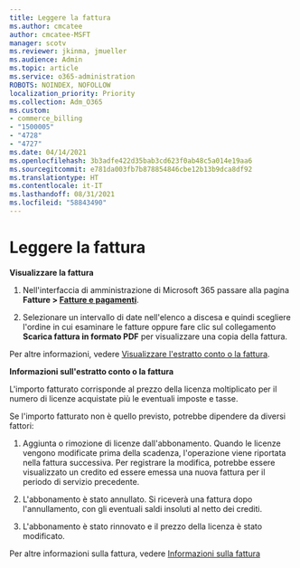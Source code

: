 ```yaml
---
title: Leggere la fattura
ms.author: cmcatee
author: cmcatee-MSFT
manager: scotv
ms.reviewer: jkinma, jmueller
ms.audience: Admin
ms.topic: article
ms.service: o365-administration
ROBOTS: NOINDEX, NOFOLLOW
localization_priority: Priority
ms.collection: Adm_O365
ms.custom:
- commerce_billing
- "1500005"
- "4728"
- "4727"
ms.date: 04/14/2021
ms.openlocfilehash: 3b3adfe422d35bab3cd623f0ab48c5a014e19aa6
ms.sourcegitcommit: e781da003fb7b878854846cbe12b13b9dca8df92
ms.translationtype: HT
ms.contentlocale: it-IT
ms.lasthandoff: 08/31/2021
ms.locfileid: "58843490"
---
```

# <a name="understand-your-bill"></a>Leggere la fattura

**Visualizzare la fattura**

1. Nell'interfaccia di amministrazione di Microsoft 365 passare alla pagina **Fatture > [Fatture e pagamenti](https://go.microsoft.com/fwlink/p/?linkid=848039)**.

2. Selezionare un intervallo di date nell'elenco a discesa e quindi scegliere l'ordine in cui esaminare le fatture oppure fare clic sul collegamento **Scarica fattura in formato PDF** per visualizzare una copia della fattura.

Per altre informazioni, vedere [Visualizzare l'estratto conto o la fattura](https://docs.microsoft.com/microsoft-365/commerce/billing-and-payments/view-your-bill-or-invoice).

**Informazioni sull'estratto conto o la fattura**

L'importo fatturato corrisponde al prezzo della licenza moltiplicato per il numero di licenze acquistate più le eventuali imposte e tasse.

Se l'importo fatturato non è quello previsto, potrebbe dipendere da diversi fattori:

1. Aggiunta o rimozione di licenze dall'abbonamento. Quando le licenze vengono modificate prima della scadenza, l'operazione viene riportata nella fattura successiva.  Per registrare la modifica, potrebbe essere visualizzato un credito ed essere emessa una nuova fattura per il periodo di servizio precedente.

2. L'abbonamento è stato annullato. Si riceverà una fattura dopo l'annullamento, con gli eventuali saldi insoluti al netto dei crediti.

3. L'abbonamento è stato rinnovato e il prezzo della licenza è stato modificato.  

Per altre informazioni sulla fattura, vedere [Informazioni sulla fattura](https://support.office.com/article/Understand-your-invoice-for-Office-365-for-business-0724b428-fb59-4962-8c37-6674166d7507)
